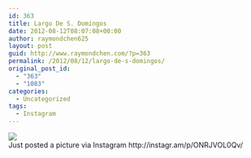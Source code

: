 ```yaml
---
id: 363
title: Largo De S. Domingos
date: 2012-08-12T08:07:08+00:00
author: raymondchen625
layout: post
guid: http://www.raymondchen.com/?p=363
permalink: /2012/08/12/largo-de-s-domingos/
original_post_id:
  - "363"
  - "1083"
categories:
  - Uncategorized
tags:
  - Instagram
---
```

<img src='http://distilleryimage7.s3.amazonaws.com/911453f6e41111e19d0222000a1c05f4_7.jpg' style='max-width:600px;' />

<div>
  Just posted a picture via Instagram http://instagr.am/p/ONRJVOL0Qv/
</div>
